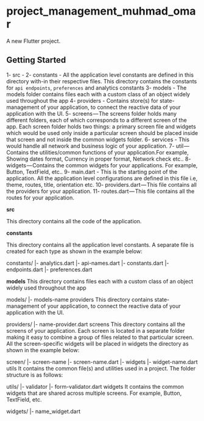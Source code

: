 # project_management_muhmad_omar

A new Flutter project.

## Getting Started
1- src -
2- constants - All the application level constants are defined in this directory with-in their respective files. This directory contains the constants for  `api endpoints`, `preferences` and analytics constants
3- models - The models folder contains files each with a custom class of an object widely used throughout the app
4- providers - Contains store(s) for state-management of your application, to connect the reactive data of your application with the UI.
5- screens — The screens folder holds many different folders, each of which corresponds to a different screen of the app. Each screen folder holds two things: a primary screen file and widgets which would be used only inside a particular screen should be placed inside that screen and not inside the common widgets folder.
6- services - This would handle all network and business logic of your application.
7- util — Contains the utilities/common functions of your application.For example, Showing dates format, Currency in proper format, Network check etc..
8- widgets — Contains the common widgets for your applications. For example, Button, TextField, etc..
9- main.dart - This is the starting point of the application. All the application level configurations are defined in this file i.e, theme, routes, title, orientation etc.
10- providers.dart — This file contains all the providers for your application.
11- routes.dart — This file contains all the routes for your application.




**src**

This directory contains all the code of the application.

**constants**

This directory contains all the application level constants. A separate file is created for each type as shown in the example below:

constants/
|- analytics.dart
|- api-names.dart
|- constants.dart
|- endpoints.dart
|- preferences.dart

**models**
This directory contains files each with a custom class of an object widely used throughout the app

models/
|- models-name
providers
This directory contains state-management of your application, to connect the reactive data of your application with the UI.

providers/
|- name-provider.dart
screens
This directory contains all the screens of your application. Each screen is located in a separate folder making it easy to combine a group of files related to that particular screen. All the screen-specific widgets will be placed in widgets the directory as shown in the example below:

screen/
|- screen-name
|- screen-name.dart
|- widgets
|- widget-name.dart
utils
It contains the common file(s) and utilities used in a project. The folder structure is as follows:

utils/
|- validator
|- form-validator.dart
widgets
It contains the common widgets that are shared across multiple screens. For example, Button, TextField, etc.

widgets/
|- name_widget.dart

